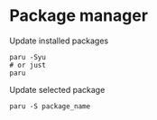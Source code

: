 # Package manager
Update installed packages
```
paru -Syu
# or just
paru
```

Update selected package
```
paru -S package_name
```